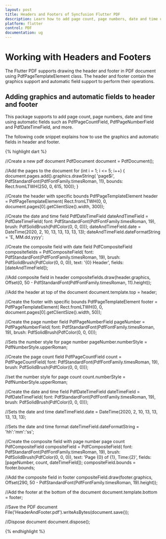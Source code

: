```yaml
---
layout: post
title: Headers and Footers of Syncfusion Flutter PDF
description: Learn how to add page count, page numbers, date and time using automatic fields in headers and footers of the Flutter PDF.
platform: flutter
control: PDF
documentation: ug
---
```


# Working with Headers and Footers				 

The Flutter PDF supports drawing the header and footer in PDF document using PdfPageTemplateElement class. The header and footer contain the graphics support and automatic field support to perform their operations.

## Adding graphics and automatic fields to header and footer

This package supports to add page count, page numbers, date and time using automatic fields such as PdfPageCountField, PdfPageNumberField and PdfDateTimeField, and more.

The following code snippet explains how to use the graphics and automatic fields in header and footer.

{% highlight dart %}

//Create a new pdf document
PdfDocument document = PdfDocument();

//Add the pages to the document
for (int i = 1; i <= 5; i++) {
  document.pages.add().graphics.drawString(
	  'page$i', PdfStandardFont(PdfFontFamily.timesRoman, 11),
	  bounds: Rect.fromLTWH(250, 0, 615, 100));
}

//Create the header with specific bounds
PdfPageTemplateElement header = PdfPageTemplateElement(
	Rect.fromLTWH(0, 0, document.pages[0].getClientSize().width, 300));

//Create the date and time field
PdfDateTimeField dateAndTimeField = PdfDateTimeField(
	font: PdfStandardFont(PdfFontFamily.timesRoman, 19),
	brush: PdfSolidBrush(PdfColor(0, 0, 0)));
dateAndTimeField.date = DateTime(2020, 2, 10, 13, 13, 13, 13, 13);
dateAndTimeField.dateFormatString = 'E, MM.dd.yyyy';

//Create the composite field with date field
PdfCompositeField compositefields = PdfCompositeField(
	font: PdfStandardFont(PdfFontFamily.timesRoman, 19),
	brush: PdfSolidBrush(PdfColor(0, 0, 0)),
	text: '{0}      Header',
	fields: <PdfAutomaticField>[dateAndTimeField]);

//Add composite field in header
compositefields.draw(header.graphics,
	Offset(0, 50 - PdfStandardFont(PdfFontFamily.timesRoman, 11).height));

//Add the header at top of the document
document.template.top = header;

//Create the footer with specific bounds
PdfPageTemplateElement footer = PdfPageTemplateElement(
	Rect.fromLTWH(0, 0, document.pages[0].getClientSize().width, 50));

//Create the page number field
PdfPageNumberField pageNumber = PdfPageNumberField(
	font: PdfStandardFont(PdfFontFamily.timesRoman, 19),
	brush: PdfSolidBrush(PdfColor(0, 0, 0)));

//Sets the number style for page number
pageNumber.numberStyle = PdfNumberStyle.upperRoman;

//Create the page count field
PdfPageCountField count = PdfPageCountField(
	font: PdfStandardFont(PdfFontFamily.timesRoman, 19),
	brush: PdfSolidBrush(PdfColor(0, 0, 0)));

//set the number style for page count
count.numberStyle = PdfNumberStyle.upperRoman;

//Create the date and time field
PdfDateTimeField dateTimeField = PdfDateTimeField(
	font: PdfStandardFont(PdfFontFamily.timesRoman, 19),
	brush: PdfSolidBrush(PdfColor(0, 0, 0)));

//Sets the date and time
dateTimeField.date = DateTime(2020, 2, 10, 13, 13, 13, 13, 13);

//Sets the date and time format
dateTimeField.dateFormatString = 'hh\':\'mm\':\'ss';

//Create the composite field with page number page count
PdfCompositeField compositeField = PdfCompositeField(
	font: PdfStandardFont(PdfFontFamily.timesRoman, 19),
	brush: PdfSolidBrush(PdfColor(0, 0, 0)),
	text: 'Page {0} of {1}, Time:{2}',
	fields: <PdfAutomaticField>[pageNumber, count, dateTimeField]);
compositeField.bounds = footer.bounds;

//Add the composite field in footer
compositeField.draw(footer.graphics,
	Offset(290, 50 - PdfStandardFont(PdfFontFamily.timesRoman, 19).height));

//Add the footer at the bottom of the document
document.template.bottom = footer;

//Save the PDF document
File('HeaderAndFooter.pdf').writeAsBytes(document.save());

//Dispose document
document.dispose();

{% endhighlight %}

